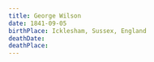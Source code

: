 ```yaml
---
title: George Wilson
date: 1841-09-05
birthPlace: Icklesham, Sussex, England
deathDate:
deathPlace:
---
```

